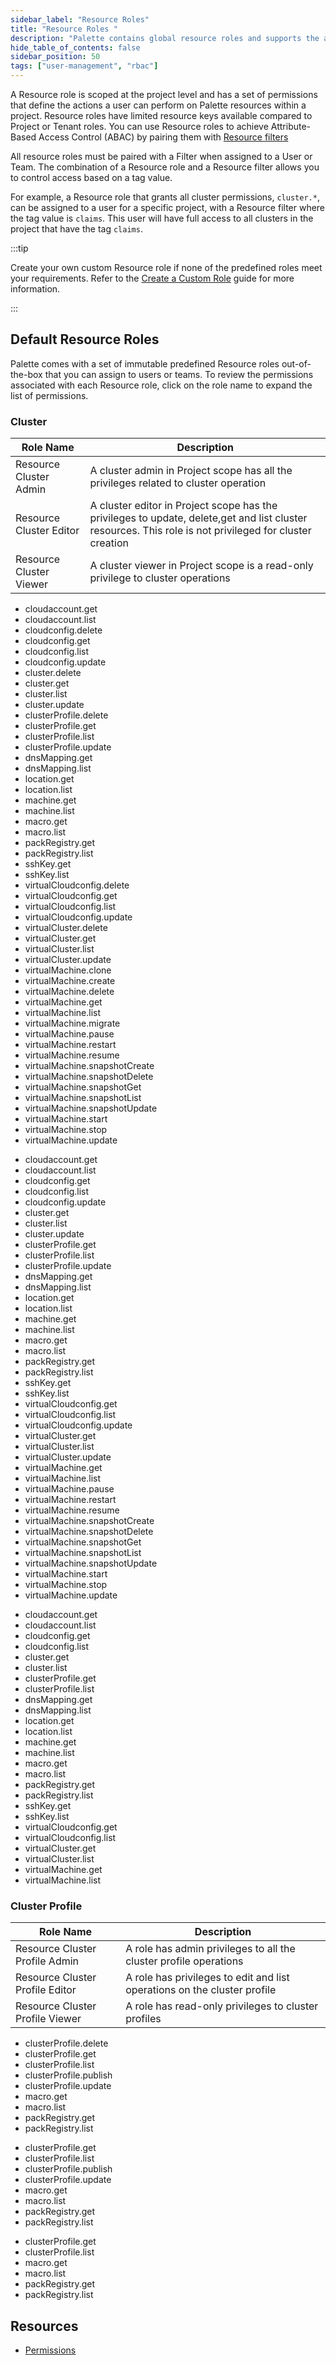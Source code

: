 ```yaml
---
sidebar_label: "Resource Roles"
title: "Resource Roles "
description: "Palette contains global resource roles and supports the ability to create custom resource roles."
hide_table_of_contents: false
sidebar_position: 50
tags: ["user-management", "rbac"]
---
```


A Resource role is scoped at the project level and has a set of permissions that define the actions a user can perform
on Palette resources within a project. Resource roles have limited resource keys available compared to Project or Tenant
roles. You can use Resource roles to achieve Attribute-Based Access Control (ABAC) by pairing them with
[Resource filters](../../tenant-settings/filters.md)

All resource roles must be paired with a Filter when assigned to a User or Team. The combination of a Resource role and
a Resource filter allows you to control access based on a tag value.

For example, a Resource role that grants all cluster permissions, `cluster.*`, can be assigned to a user for a specific
project, with a Resource filter where the tag value is `claims`. This user will have full access to all clusters in the
project that have the tag `claims`.

:::tip

Create your own custom Resource role if none of the predefined roles meet your requirements. Refer to the
[Create a Custom Role](./create-custom-role.md#create-a-custom-resource-role) guide for more information.

:::

## Default Resource Roles

Palette comes with a set of immutable predefined Resource roles out-of-the-box that you can assign to users or teams. To
review the permissions associated with each Resource role, click on the role name to expand the list of permissions.

### Cluster

| Role Name               | Description                                                                                                                                             |
| ----------------------- | ------------------------------------------------------------------------------------------------------------------------------------------------------- |
| Resource Cluster Admin  | A cluster admin in Project scope has all the privileges related to cluster operation                                                                    |
| Resource Cluster Editor | A cluster editor in Project scope has the privileges to update, delete,get and list cluster resources. This role is not privileged for cluster creation |
| Resource Cluster Viewer | A cluster viewer in Project scope is a read-only privilege to cluster operations                                                                        |

<Accordion>
<AccordionPanel title="Resource Cluster Admin">

- cloudaccount.get
- cloudaccount.list
- cloudconfig.delete
- cloudconfig.get
- cloudconfig.list
- cloudconfig.update
- cluster.delete
- cluster.get
- cluster.list
- cluster.update
- clusterProfile.delete
- clusterProfile.get
- clusterProfile.list
- clusterProfile.update
- dnsMapping.get
- dnsMapping.list
- location.get
- location.list
- machine.get
- machine.list
- macro.get
- macro.list
- packRegistry.get
- packRegistry.list
- sshKey.get
- sshKey.list
- virtualCloudconfig.delete
- virtualCloudconfig.get
- virtualCloudconfig.list
- virtualCloudconfig.update
- virtualCluster.delete
- virtualCluster.get
- virtualCluster.list
- virtualCluster.update
- virtualMachine.clone
- virtualMachine.create
- virtualMachine.delete
- virtualMachine.get
- virtualMachine.list
- virtualMachine.migrate
- virtualMachine.pause
- virtualMachine.restart
- virtualMachine.resume
- virtualMachine.snapshotCreate
- virtualMachine.snapshotDelete
- virtualMachine.snapshotGet
- virtualMachine.snapshotList
- virtualMachine.snapshotUpdate
- virtualMachine.start
- virtualMachine.stop
- virtualMachine.update

</AccordionPanel>
<AccordionPanel title="Resource Cluster Editor">

- cloudaccount.get
- cloudaccount.list
- cloudconfig.get
- cloudconfig.list
- cloudconfig.update
- cluster.get
- cluster.list
- cluster.update
- clusterProfile.get
- clusterProfile.list
- clusterProfile.update
- dnsMapping.get
- dnsMapping.list
- location.get
- location.list
- machine.get
- machine.list
- macro.get
- macro.list
- packRegistry.get
- packRegistry.list
- sshKey.get
- sshKey.list
- virtualCloudconfig.get
- virtualCloudconfig.list
- virtualCloudconfig.update
- virtualCluster.get
- virtualCluster.list
- virtualCluster.update
- virtualMachine.get
- virtualMachine.list
- virtualMachine.pause
- virtualMachine.restart
- virtualMachine.resume
- virtualMachine.snapshotCreate
- virtualMachine.snapshotDelete
- virtualMachine.snapshotGet
- virtualMachine.snapshotList
- virtualMachine.snapshotUpdate
- virtualMachine.start
- virtualMachine.stop
- virtualMachine.update

</AccordionPanel>
<AccordionPanel title="Resource Cluster Viewer">

- cloudaccount.get
- cloudaccount.list
- cloudconfig.get
- cloudconfig.list
- cluster.get
- cluster.list
- clusterProfile.get
- clusterProfile.list
- dnsMapping.get
- dnsMapping.list
- location.get
- location.list
- machine.get
- machine.list
- macro.get
- macro.list
- packRegistry.get
- packRegistry.list
- sshKey.get
- sshKey.list
- virtualCloudconfig.get
- virtualCloudconfig.list
- virtualCluster.get
- virtualCluster.list
- virtualMachine.get
- virtualMachine.list

</AccordionPanel>
</Accordion>

### Cluster Profile

| Role Name                       | Description                                                              |
| ------------------------------- | ------------------------------------------------------------------------ |
| Resource Cluster Profile Admin  | A role has admin privileges to all the cluster profile operations        |
| Resource Cluster Profile Editor | A role has privileges to edit and list operations on the cluster profile |
| Resource Cluster Profile Viewer | A role has read-only privileges to cluster profiles                      |

<Accordion>
<AccordionPanel title="Resource Cluster Profile Admin">

- clusterProfile.delete
- clusterProfile.get
- clusterProfile.list
- clusterProfile.publish
- clusterProfile.update
- macro.get
- macro.list
- packRegistry.get
- packRegistry.list

</AccordionPanel>
<AccordionPanel title="Resource Cluster Profile Editor">

- clusterProfile.get
- clusterProfile.list
- clusterProfile.publish
- clusterProfile.update
- macro.get
- macro.list
- packRegistry.get
- packRegistry.list

</AccordionPanel>
<AccordionPanel title="Resource Cluster Profile Viewer">

- clusterProfile.get
- clusterProfile.list
- macro.get
- macro.list
- packRegistry.get
- packRegistry.list

</AccordionPanel>
</Accordion>

## Resources

- [Permissions](./permissions.md)
